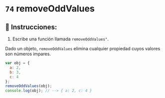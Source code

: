 # `74` removeOddValues

## 📝 Instrucciones:

1. Escribe una función llamada `removeOddValues"`.

Dado un objeto, `removeOddValues` elimina cualquier propiedad cuyos valores son números impares.

```Javascript
var obj = {
  a: 2,
  b: 3,
  c: 4
};
removeOddValues(obj);
console.log(obj); // --> { a: 2, c: 4 }
```